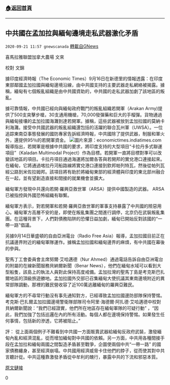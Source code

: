 ###  [:house:返回首頁](https://github.com/ourhimalayas/txt)
---

## 中共國在孟加拉與緬甸邊境走私武器激化矛盾
`2020-09-21 11:57 gnewscanada` [轉載自GNews](https://gnews.org/zh-hant/374869/)

喜馬拉雅聯盟加拿大農場 文來

校對 文錦

據印度經濟時報（The Economic Times）9月16日在新德里的情報透露：在印度東部鄰國孟加拉國與緬甸邊境沿線，由中共國支持的主要武器走私網絡被揭露。據稱，緬甸有七個叛亂組織是由中共國資助的，中共國的走私武器加劇了該地區的叛亂。

據可靠情報，中共國已經向與緬甸政府戰鬥的叛亂組織若開軍（Arakan Army)提供了500支突擊步槍，30支通用機槍，70,000發彈藥和巨大的手榴彈。貨物通過與緬甸接壤的孟加拉國海灘到達若開軍。據稱，這些武器被放到孟加拉國的莫納卡利海灘。接受中共國武器的叛亂組織還包括的活躍的聯合瓦州軍（UWSA）。一位追踪東南亞事態發展的國防專家告訴經濟時報，中共國除了提供武器，制服和軍火外，還提供95％的若開軍資金。
![](https://s3.amazonaws.com/gnews-media-offload/wp-content/uploads/2020/09/21113722/%E4%B8%8B%E8%BD%BD-5.jpg)圖片來源：economictimes.indiatimes.com 
報導指出，若開軍是根據中共國的要求，將印度支持的大型項目“卡拉丹多式聯運項目”（Kaladan Multimodal Project）作為目標。若開軍一直將目標對準可以改變該地區的項目。卡拉丹項目通過海運將加爾各答與若開邦的實兌港口連接起來。在緬甸，它將通過喀拉丹河船路線將實兌港口連接到欽邦帕列特瓦，然後從帕列瓦經公路到米佐拉姆邦。該項目將有助於將緬甸東部的經濟體與印度的東北部州融合在一起，並有望創造直接和間接的就業機會並擴大。

緬甸軍方發現中共還向若開·羅興亞救世軍（ARSA）提供中國製造的武器。 ARSA已被指控與外國恐怖組織有聯繫。

緬甸軍方表示，對若開軍和若開·羅興亞救世軍的軍事支持暴露了中共國的險惡用心。緬甸軍方高層不安的是，即使在叛亂集團之間進行調停，北京仍在武裝叛亂集團。在這種背景下，人們對債務陷阱的恐懼日益加劇，緬甸已開始反對該國的“一帶一路”倡議。

另據9月14日華盛頓的自由亞洲電台（Radio Free Asia）報導，孟加拉國目前正在抗議邊界附近的緬甸軍隊運作。據稱孟加拉國和緬甸邊界的麻煩，有中共國在幕後的參與。

聖馬丁工會委員會主席努爾·艾哈邁德（Nur Ahmed）通過電話告訴自由亞洲電台的附屬的在線新聞服務貝納爾新聞（Benar News），他們在緬甸水域可以看到大型船隻，該島上的執法人員對此保持高度戒備。孟加拉灣的聖馬丁島是考克斯巴扎爾地區的頂級旅遊勝地。孟加拉國外交部已召集緬甸大使抗議其東南邊境附近的異常部隊調動，那裡的難民營收容了近100萬逃離緬甸的羅興亞難民。

緬甸軍方的不尋常行動沒有事先通知對方，已經導致孟加拉國邊防部隊保持警惕。考克斯·巴扎爾孟加拉國邊境警衛隊部隊司令阿里·海德爾·阿扎德·艾哈邁德中校對貝納爾新聞說：“我們已經證實，他們所在地區存在緬甸軍隊的可疑行動” ，“因此，我們加強了包括巡邏在內的所有活動。每個人都在邊境保持警惕。如果發生任何事情，包括新的滲透，它將被阻止。”

評： 
從上面兩個例子不難看到中共國一方面販賣武器給緬甸反政府武裝，激發緬甸內亂和經濟混亂，從而增加緬甸對中共國的依賴。另一方面，中共用各種間接手段在孟加拉和緬甸兩國之間製造矛盾甚至戰爭，企圖使兩個中共“一帶一路” 的國家債務纏身，甚至經濟崩塌。中共國用經濟威脅卡住他們的脖子，從而使其對中共言聽計從。中共這種靠激發矛盾從中牟利的醜行，暴露中共的下流和邪惡本質。



[原文鏈接](https://www.rfa.org/english/news/myanmar/troops-09142020203708.html)

0
